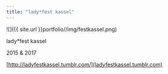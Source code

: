 ```yaml
---
title: "lady*fest kassel"
---
```


![]({{ site.url }}portfolio//img/festkassel.png)

lady*fest kassel

2015 & 2017

[http://ladyfestkassel.tumblr.com/](ladyfestkassel.tumblr.com)